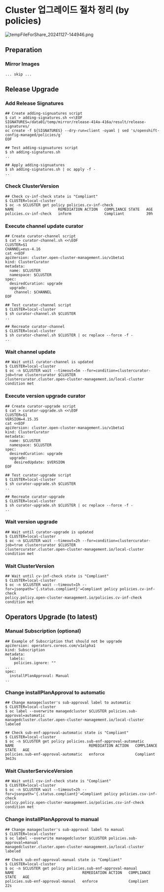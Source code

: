# Cluster 업그레이드 절차 정리 (by policies)

![tempFileForShare_20241127-144946.png](https://github.com/user-attachments/assets/6d1d3f30-12e7-42df-88cf-add96596ad7a)

## Preparation

### Mirror Images
```
... skip ...
```


## Release Upgrade

### Add Release Signatures
```
## Create adding-signuatures script
$ cat > adding-signatures.sh <<\EOF
SIGNATURES=/data01/temp/mirror/release-414a-416a/result/release-signatures/
oc create -f ${SIGNATURES} --dry-run=client -oyaml | sed 's/openshift-config-managed/policies/g'
EOF

## Test adding-signuatures script
$ sh adding-signatures.sh
..

## Apply adding-signuatures
$ sh adding-signatures.sh | oc apply -f -
..

```

### Check ClusterVersion
```
## Check cv-inf-check state is "Compliant"
$ CLUSTER=local-cluster
$ oc -n $CLUSTER get policy policies.cv-inf-check
NAME                    REMEDIATION ACTION   COMPLIANCE STATE   AGE
policies.cv-inf-check   inform               Compliant          39h

```

### Execute channel update curator
```
## Create curator-channel script
$ cat > curator-channel.sh <<\EOF
CLUSTER=$1
CHANNEL=eus-4.16
cat <<EOF
apiVersion: cluster.open-cluster-management.io/v1beta1
kind: ClusterCurator
metadata:
  name: $CLUSTER
  namespace: $CLUSTER
spec:
  desiredCuration: upgrade
  upgrade:
    channel: $CHANNEL
EOF

## Test curator-channel script
$ CLUSTER=local-cluster
$ sh curator-channel.sh $CLUSTER
..

## Recreate curator-channel
$ CLUSTER=local-cluster
$ sh curator-channel.sh $CLUSTER | oc replace --force -f -
..

```

### Wait channel update
```
## Wait until curator-channel is updated
$ CLUSTER=local-cluster
$ oc -n $CLUSTER wait --timeout=5m --for=condition=clustercurator-job=true clustercurator $CLUSTER
clustercurator.cluster.open-cluster-management.io/local-cluster condition met

```

### Execute version upgrade curator
```
## Create curator-upgrade script
$ cat > curator-upgrade.sh <<\EOF
CLUSTER=$1
VERSION=4.15.35
cat <<EOF
apiVersion: cluster.open-cluster-management.io/v1beta1
kind: ClusterCurator
metadata:
  name: $CLUSTER
  namespace: $CLUSTER
spec:
  desiredCuration: upgrade
  upgrade:
    desiredUpdate: $VERSION
EOF

## Test curator-upgrade script
$ CLUSTER=local-cluster
$ sh curator-upgrade.sh $CLUSTER
..

## Recreate curator-upgrade
$ CLUSTER=local-cluster
$ sh curator-upgrade.sh $CLUSTER | oc replace --force -f -
..

```

### Wait version upgrade
```
## Wait until curator-upgrade is updated
$ CLUSTER=local-cluster
$ oc -n $CLUSTER wait --timeout=2h --for=condition=clustercurator-job=true clustercurator $CLUSTER
clustercurator.cluster.open-cluster-management.io/local-cluster condition met

```

### Wait ClusterVersion
```
## Wait until cv-inf-check state is "Compliant"
$ CLUSTER=local-cluster
$ oc -n $CLUSTER wait --timeout=1h --for=jsonpath='{.status.compliant}'=Compliant policy policies.cv-inf-check
policy.policy.open-cluster-management.io/policies.cv-inf-check condition met

```


## Operators Upgrade (to latest)

### Manual Subscription (optional)
```
## Example of Subscription that should not be upgrade
apiVersion: operators.coreos.com/v1alpha1
kind: Subscription
metadata:
  labels:
    policies.ignore: ""
..
spec:
  installPlanApproval: Manual
..

```

### Change installPlanApproval to automatic
```
## Change managecluster's sub-approval label to automatic
$ CLUSTER=local-cluster
$ oc label --overwrite managedcluster $CLUSTER policies.sub-approval=automatic
managedcluster.cluster.open-cluster-management.io/local-cluster labeled

## Check sub-enf-approval-automatic state is "Compliant"
$ CLUSTER=local-cluster
$ oc -n $CLUSTER get policy policies.sub-enf-approval-automatic
NAME                                  REMEDIATION ACTION   COMPLIANCE STATE   AGE
policies.sub-enf-approval-automatic   enforce              Compliant          3m13s

```

### Wait ClusterServiceVersion
```
## Wait until csv-inf-check state is "Compliant"
$ CLUSTER=local-cluster
$ oc -n $CLUSTER wait --timeout=2h --for=jsonpath='{.status.compliant}'=Compliant policy policies.csv-inf-check
policy.policy.open-cluster-management.io/policies.csv-inf-check condition met

```

### Change installPlanApproval to manual
```
## Change managecluster's sub-approval label to manual
$ CLUSTER=local-cluster
$ oc label --overwrite managedcluster $CLUSTER policies.sub-approval=manual
managedcluster.cluster.open-cluster-management.io/local-cluster labeled

## Check sub-enf-approval-manual state is "Compliant"
$ CLUSTER=local-cluster
$ oc -n $CLUSTER get policy policies.sub-enf-approval-manual
NAME                               REMEDIATION ACTION   COMPLIANCE STATE   AGE
policies.sub-enf-approval-manual   enforce              Compliant          22s

```

